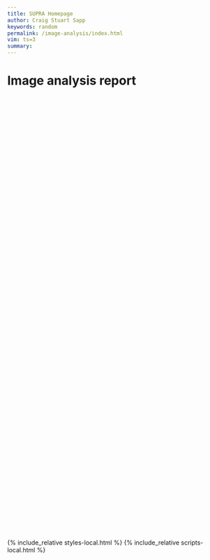 ```yaml
---
title: SUPRA Homepage
author: Craig Stuart Sapp
keywords: random
permalink: /image-analysis/index.html
vim: ts=3
summary: 
---
```


# Image analysis report #

<div id="analysis"></div>




<div style="height:1000px"></div>

{% include_relative styles-local.html %}
{% include_relative scripts-local.html %}



